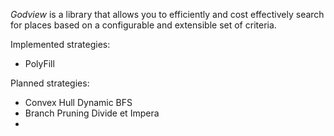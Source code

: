 *Godview* is a library that allows you to efficiently and cost effectively 
search for places based on a configurable and extensible set of criteria. 

Implemented strategies:

* PolyFill

Planned strategies:

* Convex Hull Dynamic BFS 
* Branch Pruning Divide et Impera 
* 